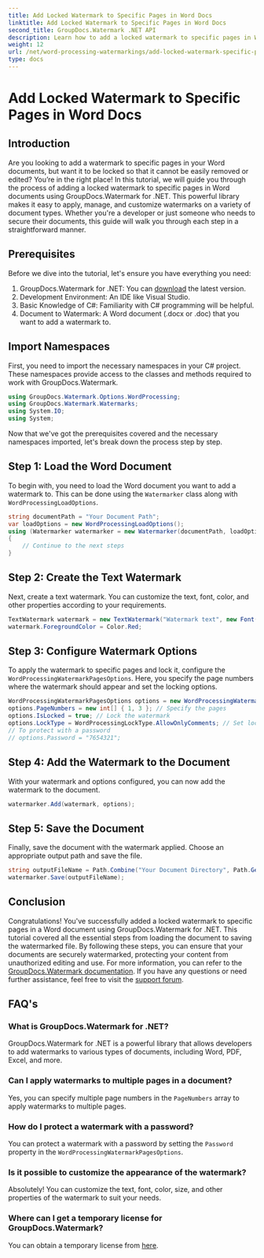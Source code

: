 ```yaml
---
title: Add Locked Watermark to Specific Pages in Word Docs
linktitle: Add Locked Watermark to Specific Pages in Word Docs
second_title: GroupDocs.Watermark .NET API
description: Learn how to add a locked watermark to specific pages in Word documents using GroupDocs.Watermark for .NET with our easy step-by-step guide.
weight: 12
url: /net/word-processing-watermarkings/add-locked-watermark-specific-pages-word-docs/
type: docs
---
```

# Add Locked Watermark to Specific Pages in Word Docs

## Introduction
Are you looking to add a watermark to specific pages in your Word documents, but want it to be locked so that it cannot be easily removed or edited? You’re in the right place! In this tutorial, we will guide you through the process of adding a locked watermark to specific pages in Word documents using GroupDocs.Watermark for .NET. This powerful library makes it easy to apply, manage, and customize watermarks on a variety of document types. Whether you're a developer or just someone who needs to secure their documents, this guide will walk you through each step in a straightforward manner.
## Prerequisites
Before we dive into the tutorial, let's ensure you have everything you need:
1. GroupDocs.Watermark for .NET: You can [download](https://releases.groupdocs.com/Watermark/net/) the latest version.
2. Development Environment: An IDE like Visual Studio.
3. Basic Knowledge of C#: Familiarity with C# programming will be helpful.
4. Document to Watermark: A Word document (.docx or .doc) that you want to add a watermark to.
## Import Namespaces
First, you need to import the necessary namespaces in your C# project. These namespaces provide access to the classes and methods required to work with GroupDocs.Watermark.
```csharp
using GroupDocs.Watermark.Options.WordProcessing;
using GroupDocs.Watermark.Watermarks;
using System.IO;
using System;
```
Now that we've got the prerequisites covered and the necessary namespaces imported, let's break down the process step by step.
## Step 1: Load the Word Document
To begin with, you need to load the Word document you want to add a watermark to. This can be done using the `Watermarker` class along with `WordProcessingLoadOptions`.
```csharp
string documentPath = "Your Document Path";
var loadOptions = new WordProcessingLoadOptions();
using (Watermarker watermarker = new Watermarker(documentPath, loadOptions))
{
    // Continue to the next steps
}
```
## Step 2: Create the Text Watermark
Next, create a text watermark. You can customize the text, font, color, and other properties according to your requirements.
```csharp
TextWatermark watermark = new TextWatermark("Watermark text", new Font("Arial", 19));
watermark.ForegroundColor = Color.Red;
```
## Step 3: Configure Watermark Options
To apply the watermark to specific pages and lock it, configure the `WordProcessingWatermarkPagesOptions`. Here, you specify the page numbers where the watermark should appear and set the locking options.
```csharp
WordProcessingWatermarkPagesOptions options = new WordProcessingWatermarkPagesOptions();
options.PageNumbers = new int[] { 1, 3 }; // Specify the pages
options.IsLocked = true; // Lock the watermark
options.LockType = WordProcessingLockType.AllowOnlyComments; // Set lock type
// To protect with a password
// options.Password = "7654321";
```
## Step 4: Add the Watermark to the Document
With your watermark and options configured, you can now add the watermark to the document.
```csharp
watermarker.Add(watermark, options);
```
## Step 5: Save the Document
Finally, save the document with the watermark applied. Choose an appropriate output path and save the file.
```csharp
string outputFileName = Path.Combine("Your Document Directory", Path.GetFileName(documentPath));
watermarker.Save(outputFileName);
```
## Conclusion
Congratulations! You've successfully added a locked watermark to specific pages in a Word document using GroupDocs.Watermark for .NET. This tutorial covered all the essential steps from loading the document to saving the watermarked file. By following these steps, you can ensure that your documents are securely watermarked, protecting your content from unauthorized editing and use.
For more information, you can refer to the [GroupDocs.Watermark documentation](https://tutorials.groupdocs.com/Watermark/net/). If you have any questions or need further assistance, feel free to visit the [support forum](https://forum.groupdocs.com/c/watermark/19).
## FAQ's
### What is GroupDocs.Watermark for .NET?
GroupDocs.Watermark for .NET is a powerful library that allows developers to add watermarks to various types of documents, including Word, PDF, Excel, and more.
### Can I apply watermarks to multiple pages in a document?
Yes, you can specify multiple page numbers in the `PageNumbers` array to apply watermarks to multiple pages.
### How do I protect a watermark with a password?
You can protect a watermark with a password by setting the `Password` property in the `WordProcessingWatermarkPagesOptions`.
### Is it possible to customize the appearance of the watermark?
Absolutely! You can customize the text, font, color, size, and other properties of the watermark to suit your needs.
### Where can I get a temporary license for GroupDocs.Watermark?
You can obtain a temporary license from [here](https://purchase.groupdocs.com/temporary-license/).
